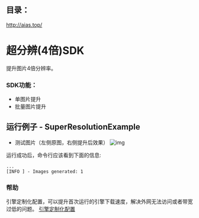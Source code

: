 ## 目录：
http://aias.top/

# 超分辨(4倍)SDK
提升图片4倍分辨率。

### SDK功能：
-  单图片提升
-  批量图片提升

## 运行例子 - SuperResolutionExample
- 测试图片（左侧原图，右侧提升后效果）
![img](https://aias-home.oss-cn-beijing.aliyuncs.com/AIAS/super_resolution_sdk/stitch0.png)

运行成功后，命令行应该看到下面的信息:
```text
...
[INFO ] - Images generated: 1
```

### 帮助 
引擎定制化配置，可以提升首次运行的引擎下载速度，解决外网无法访问或者带宽过低的问题。
[引擎定制化配置](http://aias.top/engine_cpu.html)